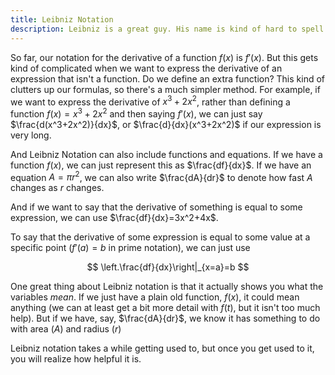 ```yaml
---
title: Leibniz Notation
description: Leibniz is a great guy. His name is kind of hard to spell though
---
```


So far, our notation for the derivative of a function $f(x)$ is $f'(x)$. But this gets kind of complicated when we want to express the derivative of an expression that isn't a function. Do we define an extra function? This kind of clutters up our formulas, so there's a much simpler method. For example, if we want to express the derivative of $x^3+2x^2$, rather than defining a function $f(x)=x^3+2x^2$ and then saying $f'(x)$, we can just say $\frac{d(x^3+2x^2)}{dx}$, or  $\frac{d}{dx}(x^3+2x^2)$ if our expression is very long.

And Leibniz Notation can also include functions and equations. If we have a function $f(x)$, we can just represent this as $\frac{df}{dx}$. If we have an equation $A=\pi r^2$, we can also write $\frac{dA}{dr}$ to denote how fast $A$ changes as $r$ changes.

And if we want to say that the derivative of something is equal to some expression, we can use $\frac{df}{dx}=3x^2+4x$.

To say that the derivative of some expression is equal to some value at a specific point ($f'(a)=b$ in prime notation), we can just use

$$
\left.\frac{df}{dx}\right|_{x=a}=b
$$

One great thing about Leibniz notation is that it actually shows you what the variables *mean*. If we just have a plain old function, $f(x)$, it could mean anything (we can at least get a bit more detail with $f(t)$, but it isn't too much help). But if we have, say, $\frac{dA}{dr}$, we know it has something to do with area ($A$) and radius ($r$)

Leibniz notation takes a while getting used to, but once you get used to it, you will realize how helpful it is.
